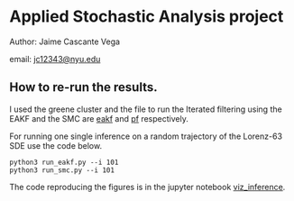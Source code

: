 # Applied Stochastic Analysis project
Author: Jaime Cascante Vega

email: jc12343@nyu.edu

## How to re-run the results.
I used the greene cluster and the file to run the Iterated filtering using the EAKF and the SMC are [eakf](eakf.sh) and [pf](if.sh) respectively.

For running one single inference on a random trajectory of the Lorenz-63 SDE use the code below.

    python3 run_eakf.py --i 101
    python3 run_smc.py --i 101

The code reproducing the figures is in the jupyter notebook [viz_inference](visualize_inference.ipynb).